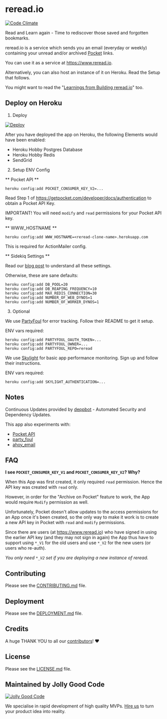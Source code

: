 # reread.io

[![Code Climate](https://codeclimate.com/github/jollygoodcode/reread/badges/gpa.svg)](https://codeclimate.com/github/jollygoodcode/reread)

Read and Learn again - Time to rediscover those saved and forgotten bookmarks. 

reread.io is a service which sends you an email (everyday or weekly) containing your unread and/or archived [Pocket](https://getpocket.com) links.

You can use it as a service at https://www.reread.io.

Alternatively, you can also host an instance of it on Heroku. Read the Setup that follows.

You might want to read the "[Learnings from Building reread.io](https://medium.com/jolly-good-notes/learnings-from-building-reread-io-46f57871e124#.aenkre6w2)" too.

## Deploy on Heroku

1. Deploy

[![Deploy](https://www.herokucdn.com/deploy/button.svg)](https://heroku.com/deploy)
  
After you have deployed the app on Heroku, the following Elements would have been enabled:

- Heroku Hobby Postgres Database
- Heroku Hobby Redis
- SendGrid

2. Setup ENV Config

** Pocket API **

```
heroku config:add POCKET_CONSUMER_KEY_V2=...
```

Read Step 1 of https://getpocket.com/developer/docs/authentication to obtain a Pocket API Key.

IMPORTANT! You will need `modify` and `read` permissions for your Pocket API key.

** WWW_HOSTNAME **

```
heroku config:add WWW_HOSTNAME=<reread-clone-name>.herokuapp.com
```

This is required for ActionMailer config.

** Sidekiq Settings **

Read our [blog post](http://jollygoodcode.com/blog/2015/12/08/optimum-sidekiq-configuration-on-heroku-with-puma.html) to understand all these settings.

Otherwise, these are sane defaults:

```
heroku config:add DB_POOL=20
heroku config:add DB_REAPING_FREQUENCY=10
heroku config:add MAX_REDIS_CONNECTION=30
heroku config:add NUMBER_OF_WEB_DYNOS=1
heroku config:add NUMBER_OF_WORKER_DYNOS=1
```

3. Optional

We use [PartyFoul](https://github.com/dockyard/party_foul) for error tracking. Follow their README to get it setup.

ENV vars required:

```
heroku config:add PARTYFOUL_OAUTH_TOKEN=...
heroku config:add PARTYFOUL_OWNER=...
heroku config:add PARTYFOUL_REPO=reread
```

We use [Skylight](https://www.skylight.io) for basic app performance monitoring. Sign up and follow their instructions.
 
ENV vars required: 

```
heroku config:add SKYLIGHT_AUTHENTICATION=...
```

## Notes

Continuous Updates provided by [deppbot](https://www.deppbot.com) - Automated Security and Dependency Updates.

This app also experiments with:

- [Pocket API](https://getpocket.com/developer/)
- [party_foul](https://github.com/dockyard/party_foul)
- [ahoy_email](https://github.com/ankane/ahoy_email)

## FAQ

**I see `POCKET_CONSUMER_KEY_V1` and `POCKET_CONSUMER_KEY_V2`? Why?**

When this App was first created, it only required `read` permission.
Hence the API key was created with `read` only.

However, in order for the "Archive on Pocket" feature to work,
the App would require `Modify` permission as well.

Unfortunately, Pocket doesn't allow updates to the access permissions for an App once it's been created,
so the only way to make it work is to create a new API key in Pocket with `read` and `modify` permissions.

Since there are users (at https://www.reread.io) who have signed in using the earlier API key (and they may not sign in again) 
the App thus have to support using `*_V1` for the old users and use `*_V2` for the new users (or users who re-auth).
                                   
_You only need `*_V2` set if you are deploying a new instance of reread._ 

## Contributing

Please see the [CONTRIBUTING.md](/CONTRIBUTING.md) file.

## Deployment

Please see the [DEPLOYMENT.md](/DEPLOYMENT.md) file.

## Credits

A huge THANK YOU to all our [contributors](https://github.com/jollygoodcode/reread/graphs/contributors)! :heart:

## License

Please see the [LICENSE.md](/LICENSE.md) file.

## Maintained by Jolly Good Code

[![Jolly Good Code](https://cloud.githubusercontent.com/assets/1000669/9362336/72f9c406-46d2-11e5-94de-5060e83fcf83.jpg)](http://www.jollygoodcode.com)

We specialise in rapid development of high quality MVPs. [Hire us](http://www.jollygoodcode.com/#get-in-touch) to turn your product idea into reality. 

